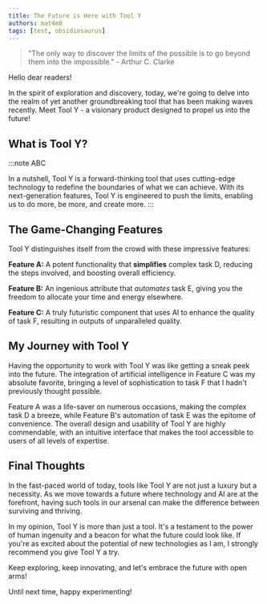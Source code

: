 ```yaml
---
title: The Future is Here with Tool Y
authors: mat4m0
tags: [test, obsidiosaurus]
---
```


> "The only way to discover the limits of the possible is to go beyond them into the impossible." - Arthur C. Clarke

Hello dear readers!

In the spirit of exploration and discovery, today, we're going to delve into the realm of yet another groundbreaking tool that has been making waves recently. Meet Tool Y - a visionary product designed to propel us into the future!

## What is Tool Y?

:::note ABC

In a nutshell, Tool Y is a forward-thinking tool that uses cutting-edge technology to redefine the boundaries of what we can achieve. With its next-generation features, Tool Y is engineered to push the limits, enabling us to do more, be more, and create more.
:::

<!--truncate-->

## The Game-Changing Features

Tool Y distinguishes itself from the crowd with these impressive features:

**Feature A:** A potent functionality that **simplifies** complex task D, reducing the steps involved, and boosting overall efficiency.

**Feature B:** An ingenious attribute that *automates* task E, giving you the freedom to allocate your time and energy elsewhere.

**Feature C:** A truly futuristic component that uses AI to enhance the quality of task F, resulting in outputs of unparalleled quality.

## My Journey with Tool Y

Having the opportunity to work with Tool Y was like getting a sneak peek into the future. The integration of artificial intelligence in Feature C was my absolute favorite, bringing a level of sophistication to task F that I hadn't previously thought possible.

Feature A was a life-saver on numerous occasions, making the complex task D a breeze, while Feature B's automation of task E was the epitome of convenience. The overall design and usability of Tool Y are highly commendable, with an intuitive interface that makes the tool accessible to users of all levels of expertise.

## Final Thoughts

In the fast-paced world of today, tools like Tool Y are not just a luxury but a necessity. As we move towards a future where technology and AI are at the forefront, having such tools in our arsenal can make the difference between surviving and thriving.

In my opinion, Tool Y is more than just a tool. It's a testament to the power of human ingenuity and a beacon for what the future could look like. If you're as excited about the potential of new technologies as I am, I strongly recommend you give Tool Y a try.

Keep exploring, keep innovating, and let's embrace the future with open arms!

Until next time, happy experimenting!
